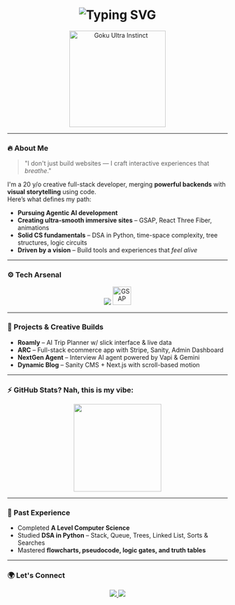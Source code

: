 <h1 align="center">
  <img src="https://readme-typing-svg.demolab.com?font=Fira+Code&size=28&duration=2500&pause=1000&color=0FFFC2&center=true&vCenter=true&multiline=true&width=800&height=80&lines=Hey+I'm+Mash+%7C+Creative+Dev+%26+Agentic+AI+Builder;I+Craft+Immersive+3D+Web+Experiences+with+Code;Pursuing+Agentic+AI+with+Beautiful+UX+and+Engineering+Precision" alt="Typing SVG" />
</h1>

<p align="center">
  <img src="https://media.giphy.com/media/IeiPkfVYF0eTxyZIgY/giphy.gif" width="220" alt="Goku Ultra Instinct" />
</p>

---

### 🔥 About Me

> "I don't just build websites — I craft interactive experiences that *breathe*."

I'm a 20 y/o creative full-stack developer, merging **powerful backends** with **visual storytelling** using code.  
Here’s what defines my path:

- **Pursuing Agentic AI development**
- **Creating ultra-smooth immersive sites** – GSAP, React Three Fiber, animations
- **Solid CS fundamentals** – DSA in Python, time-space complexity, tree structures, logic circuits
- **Driven by a vision** – Build tools and experiences that *feel alive*

---

### ⚙️ Tech Arsenal

<p align="center">
  <img src="https://skillicons.dev/icons?i=ts,nextjs,react,tailwind,threejs,figma,prisma,python,appwrite,supabase" />
  <img src="https://raw.githubusercontent.com/mash-ustad/assets/main/gsap-icon.svg" width="42" title="GSAP" />
</p>

---

### 🚀 Projects & Creative Builds

- **Roamly** – AI Trip Planner w/ slick interface & live data
- **ARC** – Full-stack ecommerce app with Stripe, Sanity, Admin Dashboard
- **NextGen Agent** – Interview AI agent powered by Vapi & Gemini
- **Dynamic Blog** – Sanity CMS + Next.js with scroll-based motion

---

### ⚡ GitHub Stats? Nah, this is my vibe:

<p align="center">
  <img src="https://media.giphy.com/media/WFZvB7VIXBgiz3oDXE/giphy.gif" width="200" />
</p>

---

### 🧠 Past Experience

- Completed **A Level Computer Science**
- Studied **DSA in Python** – Stack, Queue, Trees, Linked List, Sorts & Searches
- Mastered **flowcharts, pseudocode, logic gates, and truth tables**

---

### 🌍 Let's Connect

<p align="center">
  <a href="https://github.com/your-username">
    <img src="https://img.shields.io/badge/GitHub-Mash-181717?style=for-the-badge&logo=github&logoColor=white" />
  </a>
  <a href="mailto:youremail@example.com">
    <img src="https://img.shields.io/badge/email-mash@example.com-blue?style=for-the-badge&logo=gmail" />
  </a>
</p>